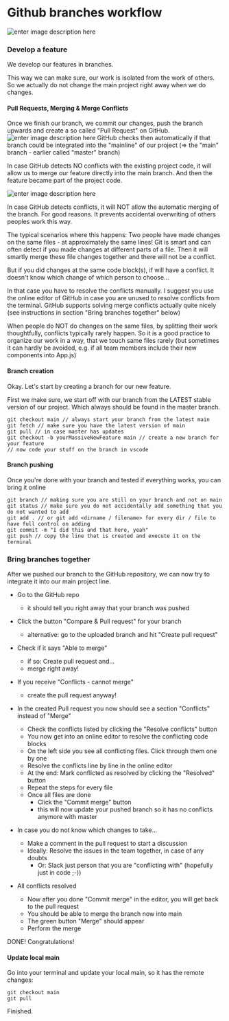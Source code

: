 # Github branches workflow
![enter image description here](https://gaboesquivel.com/img/2018/05/github-flow.png) 
### Develop a feature

We develop our features in branches.

This way we can make sure, our work is isolated from the work of others. So we actually do not change the main project right away when we do changes.


#### Pull Requests, Merging & Merge Conflicts

Once we finish our branch, we commit our changes, push the branch upwards and create a so called "Pull Request" on GitHub. 
![enter image description here](https://opensource.com/sites/default/files/uploads/compare-and-pull-request-button.png)
GitHub checks then automatically if that branch could be integrated into the "mainline" of our project (=> the "main" branch - earlier called "master" branch)

In case GitHub detects NO conflicts with the existing project code, it will allow us to merge our feature directly into the main branch. And then the feature became part of the project code. 

![enter image description here](https://docs.github.com/assets/cb-13037/images/help/pull_requests/pullrequest-mergebutton.png)

In case GitHub detects conflicts, it will NOT allow the automatic merging of the branch. For good reasons. It prevents accidental overwriting of others peoples work this way.

The typical scenarios where this happens: Two people have made changes on the same files - at approximately the same lines! Git is smart and can often detect if you made changes at different parts of a file. Then it will smartly merge these file changes together and there will not be a conflict. 

But if you did changes at the same code block(s), if will have a conflict. It doesn't know which change of which person to choose... 

In that case you have to resolve the conflicts manually. I suggest you use the online editor of GitHub in case you are unused to resolve conflicts from the terminal. GitHub supports solving merge conflicts actually quite nicely (see instructions in section "Bring branches together" below)

When people do NOT do changes on the same files, by splitting their work thoughtfully, conflicts typically rarely happen. So it is a good practice to organize our work in a way, that we touch same files rarely (but sometimes it can hardly be avoided, e.g. if all team members include their new components into App.js)

#### Branch creation

Okay. Let's start by creating a branch for our new feature.

First we make sure, we start off with our branch from the LATEST stable version of our project. Which always should be found in the master branch.

```
git checkout main // always start your branch from the latest main
git fetch // make sure you have the latest version of main
git pull // in case master has updates
git checkout -b yourMassiveNewFeature main // create a new branch for your feature
// now code your stuff on the branch in vscode
```

#### Branch pushing

Once you're done with your branch and tested if everything works, you can bring it online

```
git branch // making sure you are still on your branch and not on main
git status // make sure you do not accidentally add something that you do not wanted to add 
git add . // or git add <dirname / filename> for every dir / file to have full control on adding
git commit -m "I did this and that here, yeah"
git push // copy the line that is created and execute it on the terminal
```

### Bring branches together

After we pushed our branch to the GitHub repository, we can now try to integrate it into our main project line.


- Go to the GitHub repo
  - it should tell you right away that your branch was pushed

- Click the button "Compare & Pull request" for your branch
  - alternative: go to the uploaded branch and hit "Create pull request"

- Check if it says "Able to merge" 
  - if so: Create pull request and...
  - merge right away!

- If you receive "Conflicts - cannot merge" 
  - create the pull request anyway!

- In the created Pull request you now should see a section "Conflicts" instead of "Merge"
  - Check the conflicts listed by clicking the "Resolve conflicts" button
  - You now get into an online editor to resolve the conflicting code blocks 
  - On the left side you see all conflicting files. Click through them one by one
  - Resolve the conflicts line by line in the online editor
  - At the end: Mark conflicted as resolved by clicking the "Resolved" button
  - Repeat the steps for every file
  - Once all files are done
    - Click the "Commit merge" button 
    - this will now update your pushed branch so it has no conflicts anymore with master

- In case you do not know which changes to take...
  - Make a comment in the pull request to start a discussion
  - Ideally: Resolve the issues in the team together, in case of any doubts
    - Or: Slack just person that you are "conflicting with" (hopefully just in code ;-))

- All conflicts resolved
  - Now after you done "Commit merge" in the editor, you will get back to the pull request
  - You should be able to merge the branch now into main
  - The green button "Merge" should appear
  - Perform the merge

DONE! Congratulations!


#### Update local main

Go into your terminal and update your local main, so it has the remote changes:
```
git checkout main
git pull
```

Finished.

